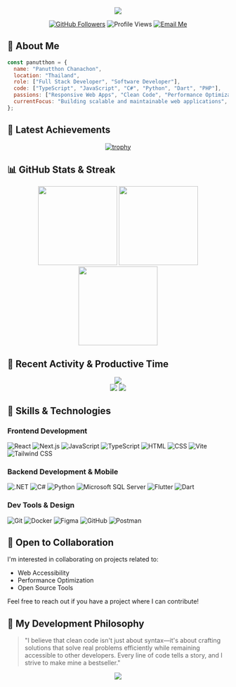 <div align="center">
  <img src="https://capsule-render.vercel.app/api?type=transparent&height=200&section=header&text=Panutthon%20Chanachon&desc=Full%20Stack%20Developer&fontSize=60&fontColor=2986cc&descSize=30&descAlignY=70&animation=fadeIn&stroke=2986cc&strokeWidth=2" />
</div>

<p align="center">
  <a href="https://github.com/panutthon"><img src="https://img.shields.io/github/followers/panutthon?label=Followers&style=social" alt="GitHub Followers" /></a>
  <img src="https://komarev.com/ghpvc/?username=panutthon&color=blue&style=flat-square&label=Profile+Views" alt="Profile Views" />
  <a href="mailto:panutthon.cc@hotmail.com"><img src="https://img.shields.io/badge/Email-Contact_Me-blue?style=flat-square&logo=microsoftoutlook" alt="Email Me" /></a>
</p>

## 💫 About Me

```javascript
const panutthon = {
  name: "Panutthon Chanachon",
  location: "Thailand",
  role: ["Full Stack Developer", "Software Developer"],
  code: ["TypeScript", "JavaScript", "C#", "Python", "Dart", "PHP"],
  passions: ["Responsive Web Apps", "Clean Code", "Performance Optimization"],
  currentFocus: "Building scalable and maintainable web applications",
};
```

## 🌟 Latest Achievements
<div align="center">
  
  [![trophy](https://github-profile-trophy.vercel.app/?username=panutthon&theme=tokyonight&column=4&margin-w=15&margin-h=15)](https://github.com/ryo-ma/github-profile-trophy)
  
</div>

## 📊 GitHub Stats & Streak

<div align="center">
  <img height="180em" src="https://github-readme-stats.vercel.app/api?username=panutthon&show_icons=true&theme=tokyonight&include_all_commits=true&count_private=true&hide_border=true" />
  <img height="180em" src="https://github-readme-stats.vercel.app/api/top-langs/?username=panutthon&layout=compact&theme=tokyonight&hide_border=true" />
</div>

<div align="center">
  <img height="180em" src="https://github-readme-streak-stats.herokuapp.com/?user=panutthon&theme=tokyonight&hide_border=true" />
</div>

## 🌟 Recent Activity & Productive Time

<div align="center">
  <img src="https://github-profile-summary-cards.vercel.app/api/cards/profile-details?username=panutthon&theme=tokyonight" />
</div>

<div align="center">
  <img src="https://github-profile-summary-cards.vercel.app/api/cards/productive-time?username=panutthon&theme=tokyonight&utcOffset=7" />
  <img src="https://github-profile-summary-cards.vercel.app/api/cards/repos-per-language?username=panutthon&theme=tokyonight" />
</div>

## 🧩 Skills & Technologies

### Frontend Development
<p align="left">
  <img src="https://img.shields.io/badge/React-61DAFB?style=for-the-badge&logo=react&logoColor=black" alt="React" />
  <img src="https://img.shields.io/badge/Next.js-000000?style=for-the-badge&logo=nextdotjs&logoColor=white" alt="Next.js" />
  <img src="https://img.shields.io/badge/JavaScript-F7DF1E?style=for-the-badge&logo=javascript&logoColor=black" alt="JavaScript" />
  <img src="https://img.shields.io/badge/TypeScript-3178C6?style=for-the-badge&logo=typescript&logoColor=white" alt="TypeScript" />
  <img src="https://img.shields.io/badge/HTML-E34F26?style=for-the-badge&logo=html5&logoColor=white" alt="HTML" />
  <img src="https://img.shields.io/badge/CSS-1572B6?style=for-the-badge&logo=css3&logoColor=white" alt="CSS" />
  <img src="https://img.shields.io/badge/Vite-646CFF?style=for-the-badge&logo=vite&logoColor=white" alt="Vite" />
  <img src="https://img.shields.io/badge/Tailwind_CSS-06B6D4?style=for-the-badge&logo=tailwindcss&logoColor=white" alt="Tailwind CSS" />
</p>

### Backend Development & Mobile
<p align="left">
  <img src="https://img.shields.io/badge/.NET-512BD4?style=for-the-badge&logo=dotnet&logoColor=white" alt=".NET" />
  <img src="https://img.shields.io/badge/C%23-512BD4?style=for-the-badge&logo=csharp&logoColor=white" alt="C#" />
  <img src="https://img.shields.io/badge/Python-3776AB?style=for-the-badge&logo=python&logoColor=white" alt="Python" />
  <img src="https://img.shields.io/badge/MS_SQL_Server-CC2927?style=for-the-badge&logo=microsoftsqlserver&logoColor=white" alt="Microsoft SQL Server" />
  <img src="https://img.shields.io/badge/Flutter-02569B?style=for-the-badge&logo=flutter&logoColor=white" alt="Flutter" />
  <img src="https://img.shields.io/badge/Dart-0175C2?style=for-the-badge&logo=dart&logoColor=white" alt="Dart" />
</p>

### Dev Tools & Design
<p align="left">
  <img src="https://img.shields.io/badge/Git-F05032?style=for-the-badge&logo=git&logoColor=white" alt="Git" />
  <img src="https://img.shields.io/badge/Docker-2496ED?style=for-the-badge&logo=docker&logoColor=white" alt="Docker" />
  <img src="https://img.shields.io/badge/Figma-F24E1E?style=for-the-badge&logo=figma&logoColor=white" alt="Figma" />
  <img src="https://img.shields.io/badge/GitHub-181717?style=for-the-badge&logo=github&logoColor=white" alt="GitHub" />
  <img src="https://img.shields.io/badge/Postman-FF6C37?style=for-the-badge&logo=postman&logoColor=white" alt="Postman" />
</p>

## 🤝 Open to Collaboration

I'm interested in collaborating on projects related to:
- Web Accessibility
- Performance Optimization
- Open Source Tools

Feel free to reach out if you have a project where I can contribute!

## 🚀 My Development Philosophy

> "I believe that clean code isn't just about syntax—it's about crafting solutions that solve real problems efficiently while remaining accessible to other developers. Every line of code tells a story, and I strive to make mine a bestseller."

<div align="center">
  <img src="https://capsule-render.vercel.app/api?type=waving&color=gradient&height=100&section=footer&animation=twinkling" />
</div>

